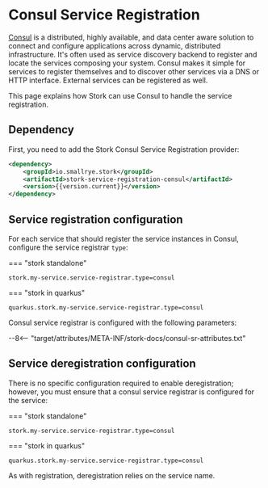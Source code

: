 # Consul Service Registration

[Consul](https://www.consul.io/) is a distributed, highly available, and data center aware solution to connect and configure applications across dynamic, distributed infrastructure.
It's often used as service discovery backend to register and locate the services composing your system.
Consul makes it simple for services to register themselves and to discover other services via a DNS or HTTP interface. 
External services can be registered as well.

This page explains how Stork can use Consul to handle the service registration.

## Dependency

First, you need to add the Stork Consul Service Registration provider:

```xml
<dependency>
    <groupId>io.smallrye.stork</groupId>
    <artifactId>stork-service-registration-consul</artifactId>
    <version>{{version.current}}</version>
</dependency>
```

## Service registration configuration

For each service that should register the service instances in Consul, configure the service registrar `type`:

=== "stork standalone"
```properties
stork.my-service.service-registrar.type=consul
```

=== "stork in quarkus"
```properties
quarkus.stork.my-service.service-registrar.type=consul
```

Consul service registrar is configured with the following parameters:

--8<-- "target/attributes/META-INF/stork-docs/consul-sr-attributes.txt"

## Service deregistration configuration

There is no specific configuration required to enable deregistration; however, you must ensure that a consul service registrar is configured for the service:

=== "stork standalone"
```properties
stork.my-service.service-registrar.type=consul
```

=== "stork in quarkus"
```properties
quarkus.stork.my-service.service-registrar.type=consul
```

As with registration, deregistration relies on the service name. 